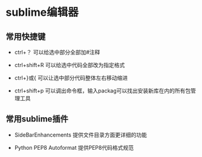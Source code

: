 # sublime编辑器


## 常用快捷键

* ctrl+？ 可以给选中部分全部加#注释

* ctrl+shift+R  可以给选中代码全部改为指定格式

* ctrl+}或{  可以让选中部分代码整体左右移动缩进

* ctrl+shift+p  可以调出命令框，输入packag可以找出安装新库在内的所有包管理工具

## 常用sublime插件

* SideBarEnhancements  提供文件目录方面更详细的功能

* Python PEP8 Autoformat  提供PEP8代码格式规范
